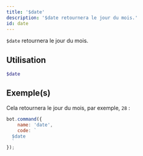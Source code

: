 ```yaml
---
title: '$date'
description: '$date retournera le jour du mois.'
id: date
---
```


`$date` retournera le jour du mois.

## Utilisation

```php
$date
```

## Exemple(s)

Cela retournera le jour du mois, par exemple, `28` :

```javascript
bot.command({
    name: 'date',
    code: `
  $date
  `
});
```